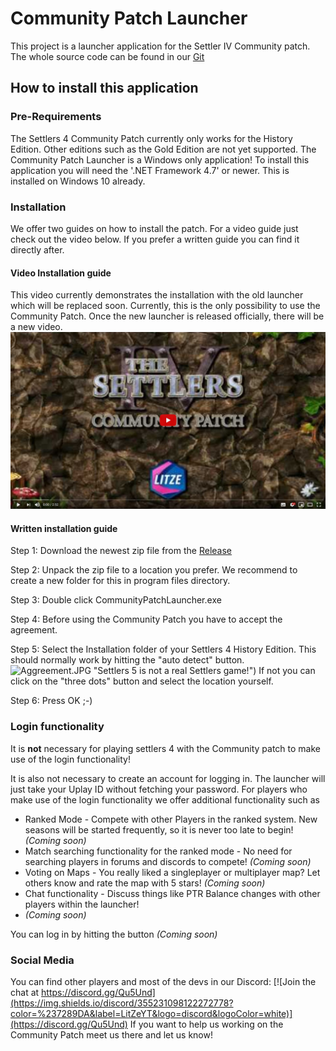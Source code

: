 # Community Patch Launcher

This project is a launcher application for the Settler IV Community patch.
The whole source code can be found in our [Git]

## How to install this application

### Pre-Requirements

The Settlers 4 Community Patch currently only works for the History Edition. Other editions such as the Gold Edition are not yet supported.
The Community Patch Launcher is a Windows only application!
To install this application you will need the '.NET Framework 4.7' or newer. This is installed on Windows 10 already.

### Installation

We offer two guides on how to install the patch. For a video guide just check out the video below.
If you prefer a written guide you can find it directly after.

#### Video Installation guide

This video currently demonstrates the installation with the old launcher which will be replaced soon.
Currently, this is the only possibility to use the Community Patch. Once the new launcher is released officially, there will be a new video.
[![Settlers 4 Community Patch Installation Guide](/.github/Assets/VideoGuideold.JPG)](https://www.youtube.com/watch?v=145BOFN9m2s "Settlers 4 Community Patch Installation Guide")

#### Written installation guide

Step 1: Download the newest zip file from the [Release]

Step 2: Unpack the zip file to a location you prefer. We recommend to create a new folder for this in program files directory.

Step 3: Double click CommunityPatchLauncher.exe

Step 4: Before using the Community Patch you have to accept the agreement.

Step 5: Select the Installation folder of your Settlers 4 History Edition. This should normally work by hitting the "auto detect" button.
![Aggreement.JPG](/.github/Assets/Aggreement.JPG) "Settlers 5 is not a real Settlers game!")
If not you can click on the "three dots" button and select the location yourself.

Step 6: Press OK ;-)

### Login functionality

It is **not** necessary for playing settlers 4 with the Community patch to make use of the login functionality!

It is also not necessary to create an account for logging in. The launcher will just take your Uplay ID without fetching your password.
For players who make use of the login functionality we offer additional functionality such as
* Ranked Mode - Compete with other Players in the ranked system. New seasons will be started frequently, so it is never too late to begin! *(Coming soon)*
* Match searching functionality for the ranked mode - No need for searching players in forums and discords to compete! *(Coming soon)*
* Voting on Maps - You really liked a singleplayer or multiplayer map? Let others know and rate the map with 5 stars! *(Coming soon)*
* Chat functionality - Discuss things like PTR Balance changes with other players within the launcher!
* *(Coming soon)*

You can log in by hitting the button *(Coming soon)*

### Social Media

You can find other players and most of the devs in our Discord: [![Join the chat at https://discord.gg/Qu5Und](https://img.shields.io/discord/355231098122272778?color=%237289DA&label=LitZeYT&logo=discord&logoColor=white)](https://discord.gg/Qu5Und)
If you want to help us working on the Community Patch meet us there and let us know!

[Git]: https://github.com/Settlers4Modding/CommunityPatchLauncher/
[Release]: https://github.com/Settlers4Modding/CommunityPatchLauncher/releases